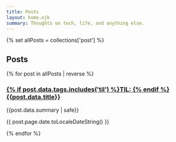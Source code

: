 ```yaml
---
title: Posts
layout: home.njk
summary: Thoughts on tech, life, and anything else.
---
```


{% set allPosts = collections['post'] %}

## Posts

{% for post in allPosts | reverse %}

### [{% if post.data.tags.includes('til') %}TIL: {% endif %}{{post.data.title}}]({{post.page.url}})

{{post.data.summary | safe}}

{{ post.page.date.toLocaleDateString() }}

{% endfor %}
